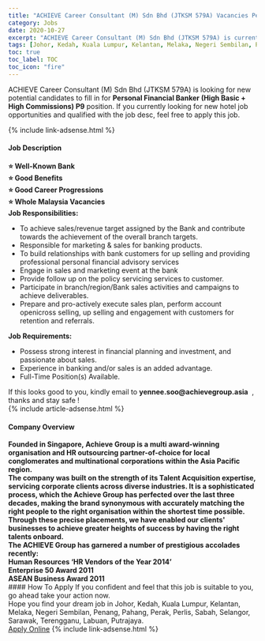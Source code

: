 ```yaml
---
title: "ACHIEVE Career Consultant (M) Sdn Bhd (JTKSM 579A) Vacancies Personal Financial Banker (High Basic + High Commissions) P9" 
category: Jobs 
date: 2020-10-27 
excerpt: "ACHIEVE Career Consultant (M) Sdn Bhd (JTKSM 579A) is currently looking for suitable person to fill in the Personal Financial Banker (High Basic + High Commissions) P9 which positioned at Johor, Kedah, Kuala Lumpur, Kelantan, Melaka, Negeri Sembilan, Penang, Pahang, Perak, Perlis, Sabah, Selangor, Sarawak, Terengganu, Labuan, Putrajaya" 
tags: [Johor, Kedah, Kuala Lumpur, Kelantan, Melaka, Negeri Sembilan, Penang, Pahang, Perak, Perlis, Sabah, Selangor, Sarawak, Terengganu, Labuan, Putrajaya] 
toc: true 
toc_label: TOC 
toc_icon: "fire" 
--- 
```


<p>ACHIEVE Career Consultant (M) Sdn Bhd (JTKSM 579A) is looking for new potential candidates to fill in for <b>Personal Financial Banker (High Basic + High Commissions) P9</b> position. If you currently looking for new hotel job opportunities and qualified with the job desc, feel free to apply this job.
</p>{% include link-adsense.html %} 
<div><div><h4>Job Description</h4></div><div><div><span><div><div><strong>&#11088; Well-Known Bank<br>&#11088; Good Benefits<br>&#11088; Good Career Progressions<br>&#11088; Whole Malaysia Vacancies</strong><div><strong>Job Responsibilities:</strong></div><ul><li>To achieve sales/revenue target assigned by the Bank and contribute towards the achievement of the overall branch targets.</li><li>Responsible for marketing &amp; sales for banking products.</li><li>To build relationships with bank customers for up selling and providing professional personal financial advisory services</li><li>Engage in sales and marketing event at the bank</li><li>Provide follow up on the policy servicing services to customer.</li><li>Participate in branch/region/Bank sales activities and campaigns to achieve deliverables.</li><li>Prepare and pro-actively execute sales plan, perform account openicross selling, up selling and engagement with customers for retention and referrals.</li></ul><div><strong>Job Requirements:</strong></div><ul><li>Possess strong interest in financial planning and investment, and passionate about sales.</li><li>Experience in banking and/or sales is an added advantage.</li><li>Full-Time Position(s) Available.</li></ul><div>If this looks good to you, kindly email to <strong>yennee.soo@achievegroup.asia</strong>&#160; , thanks and stay safe !</div></div></div></span></div></div></div> 
{% include article-adsense.html %} 
<div><div><h4>Company Overview</h4></div><div><div><span><div><div><div><strong>Founded in Singapore,&#160;Achieve Group is a multi award-winning organisation and HR outsourcing partner-of-choice for local conglomerates and multinational corporations within the Asia Pacific region. </strong><div><strong>The company was built on the strength of its Talent Acquisition expertise, servicing corporate clients across diverse industries. It is a sophisticated process, which the Achieve Group has perfected over the last&#160;three decades, making the brand synonymous with accurately matching the right people to the right organisation within the shortest time possible.&#160; Through these precise placements, we have enabled our clients' businesses to achieve greater heights of success by having the right talents onboard.</strong></div></div><div><div><strong>The ACHIEVE Group has garnered a number of prestigious accolades recently:</strong></div><div><strong>Human Resources &#8216;HR Vendors of the Year 2014&#8217;<br>Enterprise 50 Award 2011<br>ASEAN Business Award 2011</strong></div></div></div></div></span></div></div></div> 
#### How To Apply 
If you confident and feel that this job is suitable to you, go ahead take your action now. <br/> 
Hope you find your dream job in Johor, Kedah, Kuala Lumpur, Kelantan, Melaka, Negeri Sembilan, Penang, Pahang, Perak, Perlis, Sabah, Selangor, Sarawak, Terengganu, Labuan, Putrajaya. <br/> 
<a href="https://www.jobstreet.com.my/en/job/personal-financial-banker-high-basic-high-commissions-p9-4412968?jobId=jobstreet-my-job-4412968" class="btn btn--info" target="_blank" rel="nofollow noopenner">Apply Online</a> 
{% include link-adsense.html %} 